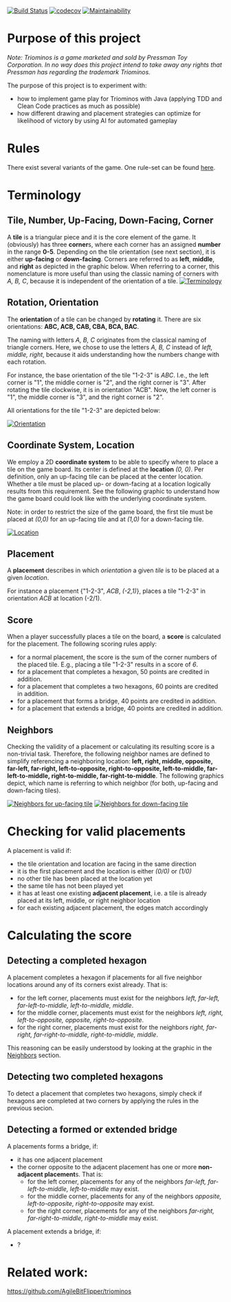 [![Build Status](https://travis-ci.com/luddwichr/triominos.svg?branch=master)](https://travis-ci.org/luddwichr/triominos)
[![codecov](https://codecov.io/gh/luddwichr/triominos/branch/master/graph/badge.svg)](https://codecov.io/gh/luddwichr/triominos)
[![Maintainability](https://api.codeclimate.com/v1/badges/23a9728a83310e36f54f/maintainability)](https://codeclimate.com/github/luddwichr/triominos/maintainability)

# Purpose of this project
*Note: Triominos is a game marketed and sold by Pressman Toy Corporation.
In no way does this project intend to take away any rights that Pressman has regarding the trademark Triominos.*

The purpose of this project is to experiment with:
* how to implement game play for Triominos with Java (applying TDD and Clean Code practices as much as possible)
* how different drawing and placement strategies can optimize for likelihood of victory by using AI for automated gameplay

# Rules
There exist several variants of the game.
One rule-set can be found [here](https://www.pressmantoy.com/wp-content/uploads/2018/01/Tri-Ominos.pdf).

# Terminology

## Tile, Number, Up-Facing, Down-Facing, Corner
A **tile** is a triangular piece and it is the core element of the game. 
It (obviously) has three **corner**s, where each corner has an assigned **number** in the range **0-5**.
Depending on the tile orientation (see next section), it is either **up-facing** or **down-facing**.
Corners are referred to as **left**, **middle**, and **right** as depicted in the graphic below.
When referring to a corner, this nomenclature is more useful than using the classic naming of corners with *A, B, C*, because it is independent of the orientation of a tile. 
[![Terminology](doc/terminology.svg)](doc/terminology.svg)

## Rotation, Orientation
The **orientation** of a tile can be changed by **rotating** it.
There are six orientations: **ABC, ACB, CAB, CBA, BCA, BAC**.

The naming with letters *A, B, C* originates from the classical naming of triangle corners. 
Here, we chose to use the letters *A, B, C* instead of *left, middle, right*, because it aids understanding how the numbers change with each rotation.

For instance, the base orientation of the tile "1-2-3" is *ABC*. 
I.e., the left corner is "1", the middle corner is "2", and the right corner is "3".
After rotating the tile clockwise, it is in orientation "ACB". 
Now, the left corner is "1", the middle corner is "3", and the right corner is "2".

All orientations for the tile "1-2-3" are depicted below:

[![Orientation](doc/orientation.svg)](doc/orientation.svg)

## Coordinate System, Location
We employ a 2D **coordinate system** to be able to specify where to place a tile on the game board.
Its center is defined at the **location** *(0, 0)*. 
Per definition, only an up-facing tile can be placed at the center location.
Whether a tile must be placed up- or down-facing at a location logically results from this requirement.
See the following graphic to understand how the game board could look like with the underlying coordinate system.

Note: in order to restrict the size of the game board, the first tile must be placed at *(0,0)* for an up-facing tile and at *(1,0)* for a down-facing tile.

[![Location](doc/location.svg)](doc/location.svg)
  
## Placement
A **placement** describes in which *orientation* a given *tile* is to be placed at a given *location*.

For instance a placement {"1-2-3", *ACB*, *(-2,1)*}, places a tile "1-2-3" in orientation *ACB* at location (-2/1).

## Score
When a player successfully places a tile on the board, a **score** is calculated for the placement.
The following scoring rules apply:
- for a normal placement, the score is the sum of the corner numbers of the placed tile. 
  E.g., placing a tile "1-2-3" results in a score of *6*.
- for a placement that completes a hexagon, 50 points are credited in addition.
- for a placement that completes a two hexagons, 60 points are credited in addition.
- for a placement that forms a bridge, 40 points are credited in addition.
- for a placement that extends a bridge, 40 points are credited in addition.


## Neighbors
Checking the validity of a placement or calculating its resulting score is a non-trivial task.
Therefore, the following neighbor names are defined to simplify referencing a neighboring location:
**left, right, middle, opposite, far-left, far-right, left-to-opposite, right-to-opposite, left-to-middle, far-left-to-middle, right-to-middle, far-right-to-middle**.
The following graphics depict, which name is referring to which neighbor (for both, up-facing and down-facing tiles).

[![Neighbors for up-facing tile](doc/neighbors_up-facing.svg)](doc/neighbors_up-facing.svg)
[![Neighbors for down-facing tile](doc/neighbors_down-facing.svg)](doc/neighbors_down-facing.svg)

# Checking for valid placements

A placement is valid if:
- the tile orientation and location are facing in the same direction 
- it is the first placement and the location is either *(0/0)* or *(1/0)*
- no other tile has been placed at the location yet
- the same tile has not been played yet
- it has at least one existing **adjacent placement**, i.e. a tile is already placed at its left, middle, or right neighbor location
- for each existing adjacent placement, the edges match accordingly

# Calculating the score

## Detecting a completed hexagon
A placement completes a hexagon if placements for all five neighbor locations around any of its corners exist already.
That is:
- for the left corner, placements must exist for the neighbors *left, far-left, far-left-to-middle, left-to-middle, middle*. 
- for the middle corner, placements must exist for the neighbors *left, right, left-to-opposite, opposite, right-to-opposite*.
- for the right corner, placements must exist for the neighbors *right, far-right, far-right-to-middle, right-to-middle, middle*.

This reasoning can be easily understood by looking at the graphic in the [Neighbors](#neighbors) section.

## Detecting two completed hexagons
To detect a placement that completes two hexagons, simply check if hexagons are completed at two corners by applying the rules in the previous secion.

## Detecting a formed or extended bridge
A placements forms a bridge, if:
- it has one adjacent placement
- the corner opposite to the adjacent placement has one or more **non-adjacent placement**s. That is:
    - for the left corner, placements for any of the neighbors *far-left, far-left-to-middle, left-to-middle* may exist.  
    - for the middle corner, placements for any of the neighbors *opposite, left-to-opposite, right-to-opposite* may exist.  
    - for the right corner, placements for any of the neighbors *far-right, far-right-to-middle, right-to-middle* may exist.  

A placement extends a bridge, if:
- ?

# Related work: 
https://github.com/AgileBitFlipper/triominos
